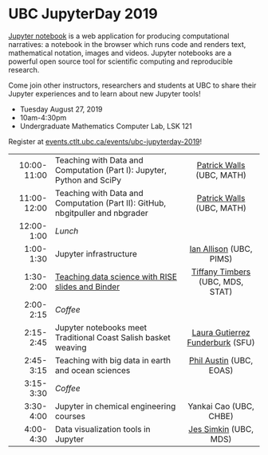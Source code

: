 # UBC JupyterDay 2019

[Jupyter notebook](http://jupyter.org/) is a web application for producing computational narratives: a notebook in the browser which runs code and renders text, mathematical notation, images and videos. Jupyter notebooks are a powerful open source tool for scientific computing and reproducible research.

Come join other instructors, researchers and students at UBC to share their Jupyter experiences and to learn about new Jupyter tools!

* Tuesday August 27, 2019
* 10am-4:30pm
* Undergraduate Mathematics Computer Lab, LSK 121

Register at [events.ctlt.ubc.ca/events/ubc-jupyterday-2019](https://events.ctlt.ubc.ca/events/ubc-jupyterday-2019/)!

| | | |
|---:|:---|:---:|
| 10:00-11:00 | Teaching with Data and Computation (Part I): Jupyter, Python and SciPy | [Patrick Walls](https://github.com/patrickwalls) (UBC, MATH) |
| 11:00-12:00 | Teaching with Data and Computation (Part II): GitHub, nbgitpuller and nbgrader | [Patrick Walls](https://github.com/patrickwalls) (UBC, MATH) |
| 12:00-1:00 | *Lunch* | |
| 1:00-1:30 | Jupyter infrastructure | [Ian Allison](https://github.com/ianabc) (UBC, PIMS) |
| 1:30-2:00 | [Teaching data science with RISE slides and Binder](https://github.com/ttimbers/jupyter-rise-binder-demo_python) | [Tiffany Timbers](https://github.com/ttimbers) (UBC, MDS, STAT) |
| 2:00-2:15 | *Coffee* | |
| 2:15-2:45 | Jupyter notebooks meet Traditional Coast Salish basket weaving | [Laura Gutierrez Funderburk](https://github.com/lfunderburk) (SFU) |
| 2:45-3:15 | Teaching with big data in earth and ocean sciences | [Phil Austin](https://github.com/phaustin) (UBC, EOAS) |
| 3:15-3:30 | *Coffee* | |
| 3:30-4:00 | Jupyter in chemical engineering courses | Yankai Cao (UBC, CHBE) |
| 4:00-4:30 | Data visualization tools in Jupyter | [Jes Simkin](https://github.com/jessimk) (UBC, MDS) |
